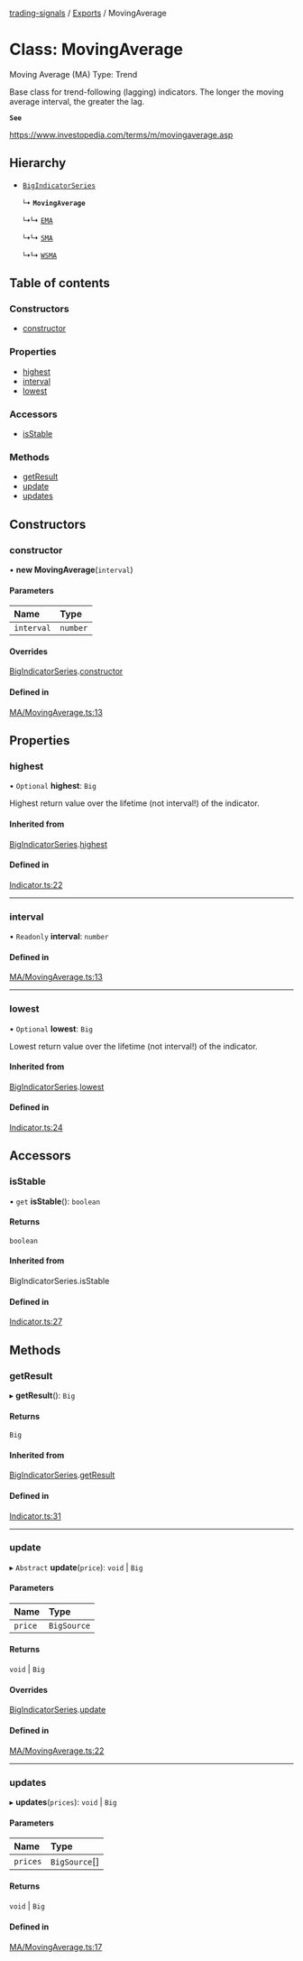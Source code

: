 [trading-signals](../README.md) / [Exports](../modules.md) / MovingAverage

# Class: MovingAverage

Moving Average (MA) Type: Trend

Base class for trend-following (lagging) indicators. The longer the moving average interval, the greater the lag.

**`See`**

https://www.investopedia.com/terms/m/movingaverage.asp

## Hierarchy

- [`BigIndicatorSeries`](BigIndicatorSeries.md)

  ↳ **`MovingAverage`**

  ↳↳ [`EMA`](EMA.md)

  ↳↳ [`SMA`](SMA.md)

  ↳↳ [`WSMA`](WSMA.md)

## Table of contents

### Constructors

- [constructor](MovingAverage.md#constructor)

### Properties

- [highest](MovingAverage.md#highest)
- [interval](MovingAverage.md#interval)
- [lowest](MovingAverage.md#lowest)

### Accessors

- [isStable](MovingAverage.md#isstable)

### Methods

- [getResult](MovingAverage.md#getresult)
- [update](MovingAverage.md#update)
- [updates](MovingAverage.md#updates)

## Constructors

### constructor

• **new MovingAverage**(`interval`)

#### Parameters

| Name       | Type     |
| :--------- | :------- |
| `interval` | `number` |

#### Overrides

[BigIndicatorSeries](BigIndicatorSeries.md).[constructor](BigIndicatorSeries.md#constructor)

#### Defined in

[MA/MovingAverage.ts:13](https://github.com/bennycode/trading-signals/blob/53d8192/src/MA/MovingAverage.ts#L13)

## Properties

### highest

• `Optional` **highest**: `Big`

Highest return value over the lifetime (not interval!) of the indicator.

#### Inherited from

[BigIndicatorSeries](BigIndicatorSeries.md).[highest](BigIndicatorSeries.md#highest)

#### Defined in

[Indicator.ts:22](https://github.com/bennycode/trading-signals/blob/53d8192/src/Indicator.ts#L22)

---

### interval

• `Readonly` **interval**: `number`

#### Defined in

[MA/MovingAverage.ts:13](https://github.com/bennycode/trading-signals/blob/53d8192/src/MA/MovingAverage.ts#L13)

---

### lowest

• `Optional` **lowest**: `Big`

Lowest return value over the lifetime (not interval!) of the indicator.

#### Inherited from

[BigIndicatorSeries](BigIndicatorSeries.md).[lowest](BigIndicatorSeries.md#lowest)

#### Defined in

[Indicator.ts:24](https://github.com/bennycode/trading-signals/blob/53d8192/src/Indicator.ts#L24)

## Accessors

### isStable

• `get` **isStable**(): `boolean`

#### Returns

`boolean`

#### Inherited from

BigIndicatorSeries.isStable

#### Defined in

[Indicator.ts:27](https://github.com/bennycode/trading-signals/blob/53d8192/src/Indicator.ts#L27)

## Methods

### getResult

▸ **getResult**(): `Big`

#### Returns

`Big`

#### Inherited from

[BigIndicatorSeries](BigIndicatorSeries.md).[getResult](BigIndicatorSeries.md#getresult)

#### Defined in

[Indicator.ts:31](https://github.com/bennycode/trading-signals/blob/53d8192/src/Indicator.ts#L31)

---

### update

▸ `Abstract` **update**(`price`): `void` \| `Big`

#### Parameters

| Name    | Type        |
| :------ | :---------- |
| `price` | `BigSource` |

#### Returns

`void` \| `Big`

#### Overrides

[BigIndicatorSeries](BigIndicatorSeries.md).[update](BigIndicatorSeries.md#update)

#### Defined in

[MA/MovingAverage.ts:22](https://github.com/bennycode/trading-signals/blob/53d8192/src/MA/MovingAverage.ts#L22)

---

### updates

▸ **updates**(`prices`): `void` \| `Big`

#### Parameters

| Name     | Type          |
| :------- | :------------ |
| `prices` | `BigSource`[] |

#### Returns

`void` \| `Big`

#### Defined in

[MA/MovingAverage.ts:17](https://github.com/bennycode/trading-signals/blob/53d8192/src/MA/MovingAverage.ts#L17)
